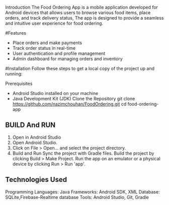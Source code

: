 Introduction
The Food Ordering App is a mobile application developed for Android devices 
that allows users to browse various food items, place orders, and track delivery status,
The app is designed to provide a seamless and intuitive user experience for food ordering.

#Features
- Place orders and make payments
- Track order status in real-time
- User authentication and profile management
- Admin dashboard for managing orders and inventory

#Installation
Follow these steps to get a local copy of the project up and running:

Prerequisites
- Android Studio installed on your machine
- Java Development Kit (JDK)
Clone the Repository
git clone https://github.com/nazimchouhan/FoodOrdering.git
cd food-ordering-app

## BUILD And RUN
1) Open in Android Studio
2) Open Android Studio.
3) Click on File > Open... and select the project directory.
4) Build and Run Sync the project with Gradle files.
Build the project by clicking Build > Make Project.
Run the app on an emulator or a physical device by clicking Run > Run 'app'.

## Technologies Used
Programming Languages: Java
Frameworks: Android SDK, XML
Database: SQLite,Firebase-Realtime database
Tools: Android Studio, Git, Gradle

